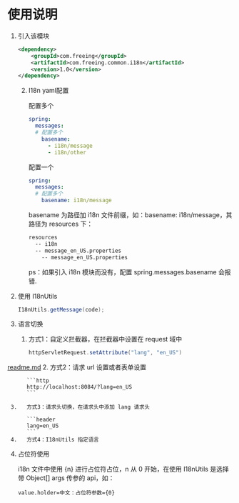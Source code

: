 # 使用说明

1.   引入该模块

     ```xml
     <dependency>
         <groupId>com.freeing</groupId>
         <artifactId>com.freeing.common.i18n</artifactId>
         <version>1.0</version>
     </dependency>
     ```

     2.   I18n yaml配置

          配置多个

          ```yaml
          spring:
            messages:
            # 配置多个
              basename:
                - i18n/message
                - i18n/other
          ```

          配置一个

          ```yaml
          spring:
            messages:
            # 配置多个
              basename: i18n/message
          ```

          basename 为路径加 i18n 文件前缀，如：basename: i18n/message，其路径为 resources 下：

          ```txt
          resources
            -- i18n
          	-- message_en_US.properties
              -- message_en_US.properties
          ```

          ps：如果引入 i18n 模块而没有，配置 spring.messages.basename 会报错.

2.   使用 I18nUtils

     ```java
     I18nUtils.getMessage(code);
     ```

3.   语言切换

     1.   方式1：自定义拦截器，在拦截器中设置在 request 域中

          ```java
          httpServletRequest.setAttribute("lang", "en_US")
          ```
[readme.md](readme.md)
     2.   方式2：请求 url 设置或者表单设置

          ```http
          http://localhost:8084/?lang=en_US
          ```

     3.   方式3：请求头切换，在请求头中添加 lang 请求头

          ```header
          lang=en_US
          ```
     4.   方式4：I18nUtils 指定语言

4.   占位符使用

     i18n 文件中使用 {n} 进行占位符占位，n 从 0 开始，在使用 I18nUtils 是选择带 Object[] args 传参的 api，如：

     ```i18n
     value.holder=中文：占位符参数={0}
     ```

     